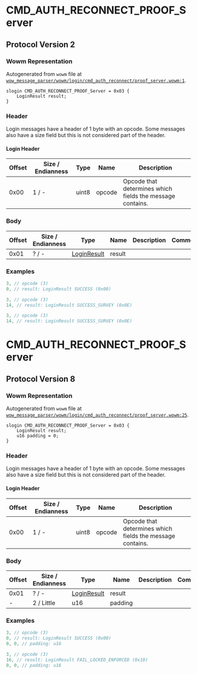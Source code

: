 # CMD_AUTH_RECONNECT_PROOF_Server

## Protocol Version 2

### Wowm Representation

Autogenerated from `wowm` file at [`wow_message_parser/wowm/login/cmd_auth_reconnect/proof_server.wowm:1`](https://github.com/gtker/wow_messages/tree/main/wow_message_parser/wowm/login/cmd_auth_reconnect/proof_server.wowm#L1).
```rust,ignore
slogin CMD_AUTH_RECONNECT_PROOF_Server = 0x03 {
    LoginResult result;
}
```
### Header

Login messages have a header of 1 byte with an opcode. Some messages also have a size field but this is not considered part of the header.

#### Login Header

| Offset | Size / Endianness | Type   | Name   | Description |
| ------ | ----------------- | ------ | ------ | ----------- |
| 0x00   | 1 / -             | uint8  | opcode | Opcode that determines which fields the message contains.|

### Body

| Offset | Size / Endianness | Type | Name | Description | Comment |
| ------ | ----------------- | ---- | ---- | ----------- | ------- |
| 0x01 | ? / - | [LoginResult](loginresult.md) | result |  |  |

### Examples
```c
3, // opcode (3)
0, // result: LoginResult SUCCESS (0x00)
```
```c
3, // opcode (3)
14, // result: LoginResult SUCCESS_SURVEY (0x0E)
```
```c
3, // opcode (3)
14, // result: LoginResult SUCCESS_SURVEY (0x0E)
```
# CMD_AUTH_RECONNECT_PROOF_Server

## Protocol Version 8

### Wowm Representation

Autogenerated from `wowm` file at [`wow_message_parser/wowm/login/cmd_auth_reconnect/proof_server.wowm:25`](https://github.com/gtker/wow_messages/tree/main/wow_message_parser/wowm/login/cmd_auth_reconnect/proof_server.wowm#L25).
```rust,ignore
slogin CMD_AUTH_RECONNECT_PROOF_Server = 0x03 {
    LoginResult result;
    u16 padding = 0;
}
```
### Header

Login messages have a header of 1 byte with an opcode. Some messages also have a size field but this is not considered part of the header.

#### Login Header

| Offset | Size / Endianness | Type   | Name   | Description |
| ------ | ----------------- | ------ | ------ | ----------- |
| 0x00   | 1 / -             | uint8  | opcode | Opcode that determines which fields the message contains.|

### Body

| Offset | Size / Endianness | Type | Name | Description | Comment |
| ------ | ----------------- | ---- | ---- | ----------- | ------- |
| 0x01 | ? / - | [LoginResult](loginresult.md) | result |  |  |
| - | 2 / Little | u16 | padding |  |  |

### Examples
```c
3, // opcode (3)
0, // result: LoginResult SUCCESS (0x00)
0, 0, // padding: u16
```
```c
3, // opcode (3)
16, // result: LoginResult FAIL_LOCKED_ENFORCED (0x10)
0, 0, // padding: u16
```

